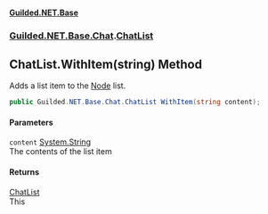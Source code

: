 #### [Guilded.NET.Base](Guilded_NET_Base.md 'Guilded.NET.Base')
### [Guilded.NET.Base.Chat](Guilded_NET_Base.md#Guilded_NET_Base_Chat 'Guilded.NET.Base.Chat').[ChatList](ChatList.md 'Guilded.NET.Base.Chat.ChatList')
## ChatList.WithItem(string) Method
Adds a list item to the [Node](Node.md 'Guilded.NET.Base.Chat.Node') list.  
```csharp
public Guilded.NET.Base.Chat.ChatList WithItem(string content);
```
#### Parameters
<a name='Guilded_NET_Base_Chat_ChatList_WithItem(string)_content'></a>
`content` [System.String](https://docs.microsoft.com/en-us/dotnet/api/System.String 'System.String')  
The contents of the list item
  
#### Returns
[ChatList](ChatList.md 'Guilded.NET.Base.Chat.ChatList')  
This

